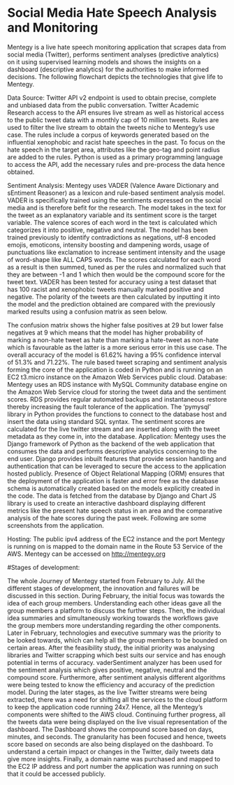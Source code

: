 # Social Media Hate Speech Analysis and Monitoring

Mentegy is a live hate speech monitoring application that scrapes data from social media (Twitter), performs sentiment analyses (predictive analytics) on it using supervised learning models and shows the insights on a dashboard (descriptive analytics) for the authorities to make informed decisions.  The following flowchart depicts the technologies that give life to Mentegy.
 
Data Source: Twitter API v2 endpoint is used to obtain precise, complete and unbiased data from the public conversation. Twitter Academic Research access to the API ensures live stream as well as historical access to the public tweet data with a monthly cap of 10 million tweets.  Rules are used to filter the live stream to obtain the tweets niche to Mentegy’s use case. The rules include a corpus of keywords generated based on the influential xenophobic and racist hate speeches in the past. To focus on the hate speech in the target area, attributes like the geo-tag and point radius are added to the rules.  Python is used as a primary programming language to access the API, add the necessary rules and pre-process the data hence obtained.

Sentiment Analysis: Mentegy uses VADER (Valence Aware Dictionary and sEntiment Reasoner) as a lexicon and rule-based sentiment analysis model. VADER is specifically trained using the sentiments expressed on the social media and is therefore befit for the research.  The model takes in the text for the tweet as an explanatory variable and its sentiment score is the target variable. The valence scores of each word in the text is calculated which categorizes it into positive, negative and neutral. The model has been trained previously to identify contradictions as negations, utf-8 encoded emojis, emoticons, intensity boosting and dampening words, usage of punctuations like exclamation to increase sentiment intensity and the usage of word-shape like ALL CAPS words. The scores calculated for each word as a result is then summed, tuned as per the rules and normalized such that they are between -1 and 1 which then would be the compound score for the tweet text.
VADER has been tested for accuracy using a test dataset that has 100 racist and xenophobic tweets manually marked positive and negative. The polarity of the tweets are then calculated by inputting it into the model and the prediction obtained are compared with the previously marked results using a confusion matrix as seen below.
 
The confusion matrix shows the higher false positives at 29 but lower false negatives at 9 which means that the model has higher probability of marking a non-hate tweet as hate than marking a hate-tweet as non-hate which is favourable as the latter is a more serious error in this use case. The overall accuracy of the model is 61.62% having a 95% confidence interval of 51.3% and 71.22%.
The rule based tweet scraping and sentiment analysis forming the core of the application is coded in Python and is running on an EC2 t3.micro instance on the Amazon Web Services public cloud.
Database: 
Mentegy uses an RDS instance with MySQL Community database engine on the Amazon Web Service cloud for storing the tweet data and the sentiment scores. RDS provides regular automated backups and instantaneous restore thereby increasing the fault tolerance of the application. The ‘pymysql’ library in Python provides the functions to connect to the database host and insert the data using standard SQL syntax. The sentiment scores are calculated for the live twitter stream and are inserted along with the tweet metadata as they come in, into the database.
Application:
Mentegy uses the Django framework of Python as the backend of the web application that consumes the data and performs descriptive analytics concerning to the end user. Django provides inbuilt features that provide session handling and authentication that can be leveraged to secure the access to the application hosted publicly. Presence of Object Relational Mapping (ORM) ensures that the deployment of the application is faster and error free as the database schema is automatically created based on the models explicitly created in the code. The data is fetched from the database by Django and Chart JS library is used to create an interactive dashboard displaying different metrics like the present hate speech status in an area and the comparative analysis of the hate scores during the past week. Following are some screenshots from the application.
































Hosting: The public ipv4 address of the EC2 instance and the port Mentegy is running on is mapped to the domain name in the Route 53 Service of the AWS. Mentegy can be accessed on http://mentegy.org

#Stages of development:

The whole Journey of Mentegy started from February to July. All the different stages of development, the innovation and failures will be discussed in this section. 
During February, the initial focus was towards the idea of each group members. Understanding each other ideas gave all the group members a platform to discuss the further steps. Then, the individual idea summaries and simultaneously working towards the workflows gave the group members more understanding regarding the other components. Later in February, technologies and executive summary was the priority to be looked towards, which can help all the group members to be bounded on certain areas. 
After the feasibility study, the initial priority was analysing libraries and Twitter scrapping which best suits our service and has enough potential in terms of accuracy. vaderSentiment analyzer has been used for the sentiment analysis which gives positive, negative, neutral and the compound score. Furthermore, after sentiment analysis different algorithms were being tested to know the efficiency and accuracy of the prediction model. 
During the later stages, as the live Twitter streams were being extracted, there was a need for shifting all the services to the cloud platform to keep the application code running 24x7. Hence, all the Mentegy’s components were shifted to the AWS cloud. Continuing further progress, all the tweets data were being displayed on the live visual representation of the dashboard. The Dashboard shows the compound score based on days, minutes, and seconds. The granularity has been focused and hence, tweets score based on seconds are also being displayed on the dashboard. To understand a certain impact or changes in the Twitter, daily tweets data give more insights. 
Finally, a domain name was purchased and mapped to the EC2 IP address and port number the application was running on such that it could be accessed publicly.


